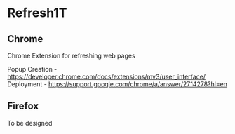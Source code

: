 # Refresh1T
## Chrome
Chrome Extension for refreshing web pages

Popup Creation - https://developer.chrome.com/docs/extensions/mv3/user_interface/ \
Deployment - https://support.google.com/chrome/a/answer/2714278?hl=en

## Firefox
To be designed 
